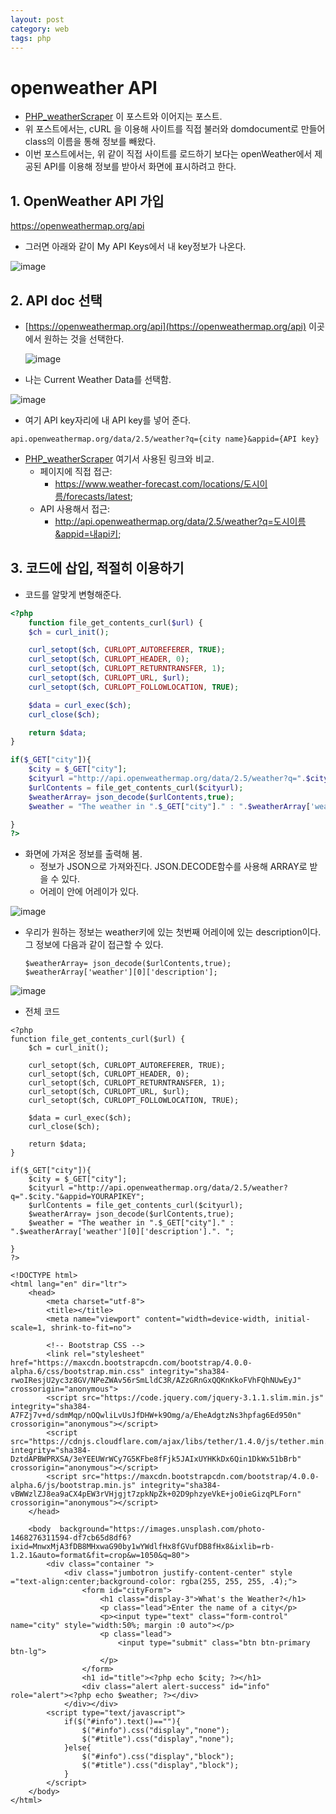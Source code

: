```yaml
---
layout: post
category: web
tags: php
---
```

# openweather API

- [PHP_weatherScraper](https://yejip.com/web/2021-04-28-PHP_weatherScraper/) 이 포스트와 이어지는 포스트.
- 위 포스트에서는, cURL 을 이용해 사이트를 직접 불러와 domdocument로 만들어 class의 이름을 통해 정보를 빼왔다.
- 이번 포스트에서는, 위 같이 직접 사이트를 로드하기 보다는 openWeather에서 제공된 API를 이용해 정보를 받아서 화면에 표시하려고 한다.

## **1. OpenWeather API 가입**

https://openweathermap.org/api

- 그러면 아래와 같이 My API Keys에서 내 key정보가 나온다.

![image](https://user-images.githubusercontent.com/37058233/117200727-a89a7700-ada0-11eb-8a03-9253bf17e1a9.png)

## **2. API doc 선택**

- [https://openweathermap.org/api](https://openweathermap.org/api) 이곳에서 원하는 것을 선택한다.

  ![image](https://user-images.githubusercontent.com/37058233/117200925-e9928b80-ada0-11eb-8bf0-147e84a6d775.png)

- 나는 Current Weather Data를 선택함.

![image](https://user-images.githubusercontent.com/37058233/117074014-a1636280-ace7-11eb-9d65-ef2e078881f3.png)

- 여기 API key자리에 내 API key를 넣어 준다.

```
api.openweathermap.org/data/2.5/weather?q={city name}&appid={API key}
```

- [PHP_weatherScraper](https://yejip.com/web/2021-04-28-PHP_weatherScraper/) 여기서 사용된 링크와 비교.
  - 페이지에 직접 접근:
    - https://www.weather-forecast.com/locations/도시이름/forecasts/latest;
  - API 사용해서 접근:
    - http://api.openweathermap.org/data/2.5/weather?q=도시이름&appid=내api키;

## **3. 코드에 삽입, 적절히 이용하기**

-  코드를 알맞게 변형해준다.

```php
<?php
    function file_get_contents_curl($url) {
    $ch = curl_init();

    curl_setopt($ch, CURLOPT_AUTOREFERER, TRUE);
    curl_setopt($ch, CURLOPT_HEADER, 0);
    curl_setopt($ch, CURLOPT_RETURNTRANSFER, 1);
    curl_setopt($ch, CURLOPT_URL, $url);
    curl_setopt($ch, CURLOPT_FOLLOWLOCATION, TRUE);

    $data = curl_exec($ch);
    curl_close($ch);

    return $data;
}

if($_GET["city"]){
    $city = $_GET["city"];
    $cityurl ="http://api.openweathermap.org/data/2.5/weather?q=".$city."&appid=YourAPIkey";
    $urlContents = file_get_contents_curl($cityurl);
    $weatherArray= json_decode($urlContents,true);
    $weather = "The weather in ".$_GET["city"]." : ".$weatherArray['weather'][0]['description'].". ";

}
?>
```

- 화면에 가져온 정보를 출력해 봄.
  - 정보가 JSON으로 가져와진다. JSON.DECODE함수를 사용해 ARRAY로 받을 수 있다.
  - 어레이 안에 어레이가 있다.

![image](https://user-images.githubusercontent.com/37058233/117076869-002adb00-acec-11eb-98d2-7b266723912e.png)

- 우리가 원하는 정보는 weather키에 있는 첫번째 어레이에 있는 description이다. 그 정보에 다음과 같이 접근할 수 있다.

  ```
  $weatherArray= json_decode($urlContents,true);
  $weatherArray['weather'][0]['description'];
  ```

![image](https://user-images.githubusercontent.com/37058233/117202194-65d99e80-ada2-11eb-8da8-1760cbb4ca6a.png)

- 전체 코드

```php+HTML
<?php
function file_get_contents_curl($url) {
    $ch = curl_init();

    curl_setopt($ch, CURLOPT_AUTOREFERER, TRUE);
    curl_setopt($ch, CURLOPT_HEADER, 0);
    curl_setopt($ch, CURLOPT_RETURNTRANSFER, 1);
    curl_setopt($ch, CURLOPT_URL, $url);
    curl_setopt($ch, CURLOPT_FOLLOWLOCATION, TRUE);

    $data = curl_exec($ch);
    curl_close($ch);

    return $data;
}

if($_GET["city"]){
    $city = $_GET["city"];
    $cityurl ="http://api.openweathermap.org/data/2.5/weather?q=".$city."&appid=YOURAPIKEY";
    $urlContents = file_get_contents_curl($cityurl);
    $weatherArray= json_decode($urlContents,true);
    $weather = "The weather in ".$_GET["city"]." : ".$weatherArray['weather'][0]['description'].". ";

}
?>

<!DOCTYPE html>
<html lang="en" dir="ltr">
    <head>
        <meta charset="utf-8">
        <title></title>
        <meta name="viewport" content="width=device-width, initial-scale=1, shrink-to-fit=no">

        <!-- Bootstrap CSS -->
        <link rel="stylesheet" href="https://maxcdn.bootstrapcdn.com/bootstrap/4.0.0-alpha.6/css/bootstrap.min.css" integrity="sha384-rwoIResjU2yc3z8GV/NPeZWAv56rSmLldC3R/AZzGRnGxQQKnKkoFVhFQhNUwEyJ" crossorigin="anonymous">
        <script src="https://code.jquery.com/jquery-3.1.1.slim.min.js" integrity="sha384-A7FZj7v+d/sdmMqp/nOQwliLvUsJfDHW+k9Omg/a/EheAdgtzNs3hpfag6Ed950n" crossorigin="anonymous"></script>
        <script src="https://cdnjs.cloudflare.com/ajax/libs/tether/1.4.0/js/tether.min.js" integrity="sha384-DztdAPBWPRXSA/3eYEEUWrWCy7G5KFbe8fFjk5JAIxUYHKkDx6Qin1DkWx51bBrb" crossorigin="anonymous"></script>
        <script src="https://maxcdn.bootstrapcdn.com/bootstrap/4.0.0-alpha.6/js/bootstrap.min.js" integrity="sha384-vBWWzlZJ8ea9aCX4pEW3rVHjgjt7zpkNpZk+02D9phzyeVkE+jo0ieGizqPLForn" crossorigin="anonymous"></script>
    </head>

    <body  background="https://images.unsplash.com/photo-1468276311594-df7cb65d8df6?ixid=MnwxMjA3fDB8MHxwaG90by1wYWdlfHx8fGVufDB8fHx8&ixlib=rb-1.2.1&auto=format&fit=crop&w=1050&q=80">
        <div class="container ">
            <div class="jumbotron justify-content-center" style ="text-align:center;background-color: rgba(255, 255, 255, .4);">
                <form id="cityForm">
                    <h1 class="display-3">What's the Weather?</h1>
                    <p class="lead">Enter the name of a city</p>
                    <p><input type="text" class="form-control"  name="city" style="width:50%; margin :0 auto"></p>
                    <p class="lead">
                        <input type="submit" class="btn btn-primary btn-lg">
                    </p>
                </form>
                <h1 id="title"><?php echo $city; ?></h1>
                <div class="alert alert-success" id="info" role="alert"><?php echo $weather; ?></div>
            </div></div>
        <script type="text/javascript">
            if($("#info").text()==""){
                $("#info").css("display","none");
                $("#title").css("display","none");
            }else{
                $("#info").css("display","block");
                $("#title").css("display","block");
            }
        </script>
    </body>
</html>
```
